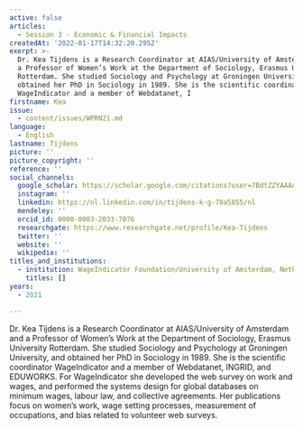 ```yaml
---
active: false
articles:
  - Session 3 - Economic & Financial Impacts
createdAt: '2022-01-17T14:32:20.295Z'
exerpt: >-
  Dr. Kea Tijdens is a Research Coordinator at AIAS/University of Amsterdam and
  a Professor of Women’s Work at the Department of Sociology, Erasmus University
  Rotterdam. She studied Sociology and Psychology at Groningen University, and
  obtained her PhD in Sociology in 1989. She is the scientific coordinator
  WageIndicator and a member of Webdatanet, I
firstname: Kea
issue:
  - content/issues/WPRN21.md
language:
  - English
lastname: Tijdens
picture: ''
picture_copyright: ''
reference: ''
social_channels:
  google_scholar: https://scholar.google.com/citations?user=7BdtZZYAAAAJ&hl=en
  instagram: ''
  linkedin: https://nl.linkedin.com/in/tijdens-k-g-78a5855/nl
  mendeley: ''
  orcid_id: 0000-0003-2033-7076
  researchgate: https://www.researchgate.net/profile/Kea-Tijdens
  twitter: ''
  website: ''
  wikipedia: ''
titles_and_institutions:
  - institution: WageIndicator Foundation/University of Amsterdam, Netherlands
    titles: []
years:
  - 2021

---
```

Dr. Kea Tijdens is a Research Coordinator at AIAS/University of Amsterdam and a Professor of Women’s Work at the Department of Sociology, Erasmus University Rotterdam. She studied Sociology and Psychology at Groningen University, and obtained her PhD in Sociology in 1989. She is the scientific coordinator WageIndicator and a member of Webdatanet, INGRID, and EDUWORKS. For WageIndicator she developed the web survey on work and wages, and performed the systems design for global databases on minimum wages, labour law, and collective agreements. Her publications focus on women’s work, wage setting processes, measurement of occupations, and bias related to volunteer web surveys.